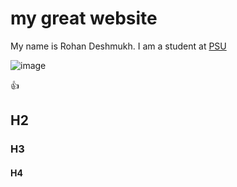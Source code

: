 # my great website

My name is Rohan Deshmukh. I am a student at [PSU](http://www.psu.edu)

![image](https://github.com/user-attachments/assets/06268a9e-8af4-4864-a6f0-f66419bc1851)

:+1:

## H2
### H3
#### H4

